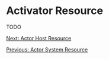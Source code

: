 # Activator Resource
TODO

[Next: Actor Host Resource](crds/actor_host.md)

[Previous: Actor System Resource](crds/actor_system.md)
